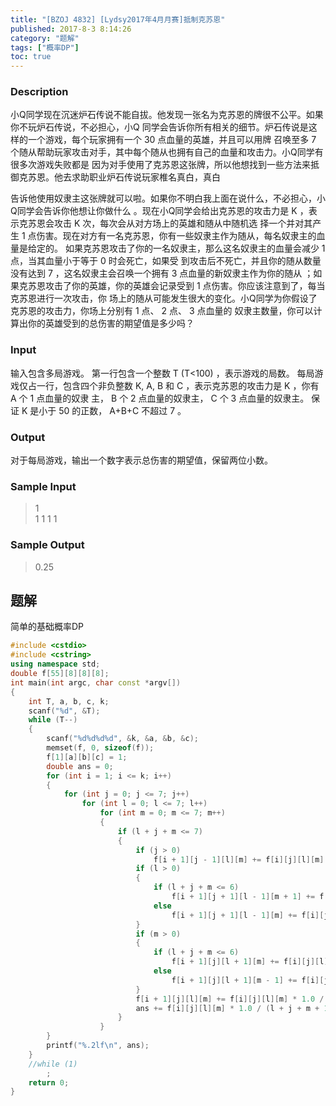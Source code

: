 ```yaml
---
title: "[BZOJ 4832] [Lydsy2017年4月月赛]抵制克苏恩"
published: 2017-8-3 8:14:26
category: "题解"
tags: ["概率DP"]
toc: true
---
```


### Description
小Q同学现在沉迷炉石传说不能自拔。他发现一张名为克苏恩的牌很不公平。如果你不玩炉石传说，不必担心，小Q
同学会告诉你所有相关的细节。炉石传说是这样的一个游戏，每个玩家拥有一个 30 点血量的英雄，并且可以用牌
召唤至多 7 个随从帮助玩家攻击对手，其中每个随从也拥有自己的血量和攻击力。小Q同学有很多次游戏失败都是
因为对手使用了克苏恩这张牌，所以他想找到一些方法来抵御克苏恩。他去求助职业炉石传说玩家椎名真白，真白
<!--more-->
告诉他使用奴隶主这张牌就可以啦。如果你不明白我上面在说什么，不必担心，小Q同学会告诉你他想让你做什么
。现在小Q同学会给出克苏恩的攻击力是 K ，表示克苏恩会攻击 K 次，每次会从对方场上的英雄和随从中随机选
择一个并对其产生 1 点伤害。现在对方有一名克苏恩，你有一些奴隶主作为随从，每名奴隶主的血量是给定的。
如果克苏恩攻击了你的一名奴隶主，那么这名奴隶主的血量会减少 1 点，当其血量小于等于 0 时会死亡，如果受
到攻击后不死亡，并且你的随从数量没有达到 7 ，这名奴隶主会召唤一个拥有 3 点血量的新奴隶主作为你的随从
；如果克苏恩攻击了你的英雄，你的英雄会记录受到 1 点伤害。你应该注意到了，每当克苏恩进行一次攻击，你
场上的随从可能发生很大的变化。小Q同学为你假设了克苏恩的攻击力，你场上分别有 1 点、 2 点、 3 点血量的
奴隶主数量，你可以计算出你的英雄受到的总伤害的期望值是多少吗？
 
 
 
### Input
输入包含多局游戏。
第一行包含一个整数 T (T<100) ，表示游戏的局数。
每局游戏仅占一行，包含四个非负整数 K, A, B 和 C ，表示克苏恩的攻击力是 K ，你有 A 个 1 点血量的奴隶
主， B 个 2 点血量的奴隶主， C 个 3 点血量的奴隶主。
保证 K 是小于 50 的正数， A+B+C 不超过 7 。
 
 
### Output
对于每局游戏，输出一个数字表示总伤害的期望值，保留两位小数。

 
### Sample Input
>1  
1 1 1 1  

### Sample Output
>0.25

## 题解
简单的基础概率DP

```c++
#include <cstdio>
#include <cstring>
using namespace std;
double f[55][8][8][8];
int main(int argc, char const *argv[])
{
    int T, a, b, c, k;
    scanf("%d", &T);
    while (T--)
    {
        scanf("%d%d%d%d", &k, &a, &b, &c);
        memset(f, 0, sizeof(f));
        f[1][a][b][c] = 1;
        double ans = 0;
        for (int i = 1; i <= k; i++)
        {
            for (int j = 0; j <= 7; j++)
                for (int l = 0; l <= 7; l++)
                    for (int m = 0; m <= 7; m++)
                    {
                        if (l + j + m <= 7)
                        {
                            if (j > 0)
                                f[i + 1][j - 1][l][m] += f[i][j][l][m] * j * 1.0 / (l + j + m + 1);
                            if (l > 0)
                            {
                                if (l + j + m <= 6)
                                    f[i + 1][j + 1][l - 1][m + 1] += f[i][j][l][m] * l * 1.0 / (l + j + m + 1);
                                else
                                    f[i + 1][j + 1][l - 1][m] += f[i][j][l][m] * l * 1.0 / (l + j + m + 1);
                            }
                            if (m > 0)
                            {
                                if (l + j + m <= 6)
                                    f[i + 1][j][l + 1][m] += f[i][j][l][m] * m * 1.0 / (l + j + m + 1);
                                else
                                    f[i + 1][j][l + 1][m - 1] += f[i][j][l][m] * m * 1.0 / (l + j + m + 1);
                            }
                            f[i + 1][j][l][m] += f[i][j][l][m] * 1.0 / (l + j + m + 1);
                            ans += f[i][j][l][m] * 1.0 / (l + j + m + 1);
                        }
                    }
        }
        printf("%.2lf\n", ans);
    }
    //while (1)
        ;
    return 0;
}

```